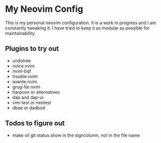 # My Neovim Config

This is my personal neovim configuration. It is a work in progress and I am
constantly tweaking it. I have tried to keep it as modular as possible for
maintainability.

## Plugins to try out

- undotree
- noice.nvim
- nvim-bqf
- trouble.nvim
- avante.nvim
- grug-far.nvim
- harpoon or alternatives
- dap and dap-ui
- vim-test or neotest
- dbee or dadbod

## Todos to figure out

- make oil git status show in the signcolumn, not in the file name
